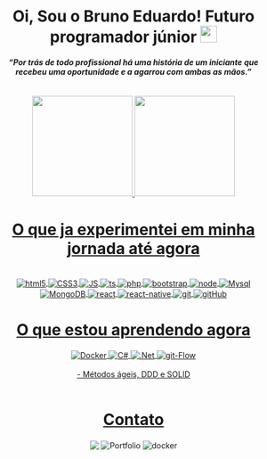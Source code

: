 <div align="center">
    <h1>Oi, Sou o Bruno Eduardo! Futuro programador júnior <img src="https://raw.githubusercontent.com/kaueMarques/kaueMarques/master/hi.gif" height="30px"></h1>
    <h4><i> “Por trás de todo profissional há uma história de um iniciante que recebeu uma oportunidade e a agarrou com ambas as mãos.”</i></h4><br>
</div>
<div align="center">
    <a href="https://github.com/brunoedubems">
    <img height="180em" src="https://github-readme-stats.vercel.app/api?username=brunoedubems&show_icons=true&theme=dracula&include_all_commits=true&count_private=true&pat_1"/>
    <img height="180em" src="https://github-readme-stats.vercel.app/api/top-langs/?username=brunoedubems&layout=compact&langs_count=7&theme=dracula&pat_1"/>
</div>

  <div align="center">
    <h1>O que ja experimentei em minha jornada até agora </h1>
        <div style="display: inline_block" style="color: inherit; text-decoration: none;"><br/>
            <img align="center" alt="html5" src="https://img.shields.io/badge/HTML5-E34F26?style=for-the-badge&logo=html5&logoColor=white">
            <img align="center" alt="CSS3" src="https://img.shields.io/badge/CSS3-1572B6?style=for-the-badge&logo=css3&logoColor=white">
            <img align="center" alt="JS" src="https://img.shields.io/badge/JavaScript-323330?style=for-the-badge&logo=javascript&logoColor=F7DF1E">
            <img align="center" alt="ts" src="https://img.shields.io/badge/typescript-%23007ACC.svg?style=for-the-badge&logo=typescript&logoColor=white">
            <img align="center" alt="php" src="https://img.shields.io/badge/PHP-777BB4?style=for-the-badge&logo=php&logoColor=white">
            <img align="center" alt="bootstrap" src="https://img.shields.io/badge/Bootstrap-563D7C?style=for-the-badge&logo=bootstrap&logoColor=white">
            <img align="center" alt="node" src="https://img.shields.io/badge/Node.js-43853D?style=for-the-badge&logo=node-dot-js&logoColor=white">
            <img align="center" alt="Mysql" src="https://img.shields.io/badge/MySQL-00000F?style=for-the-badge&logo=mysql&logoColor=white">
            <img align="center" alt="MongoDB" src="https://img.shields.io/badge/MongoDB-4EA94B?style=for-the-badge&logo=mongodb&logoColor=white">
            <img align="center" alt="react" src="https://img.shields.io/badge/react-%2320232a.svg?style=for-the-badge&logo=react&logoColor=%2361DAFB">
            <img align="center" alt="react-native" src="https://img.shields.io/badge/react_native-%2320232a.svg?style=for-the-badge&logo=react&logoColor=%2361DAFB">
            <img align="center" alt="git" src="https://img.shields.io/badge/git-%23F05033.svg?style=for-the-badge&logo=git&logoColor=white">
            <img align="center" alt="gitHub" src="https://img.shields.io/badge/github-%23121011.svg?style=for-the-badge&logo=github&logoColor=white">
            </div>
</div> 
 
<div align="center">
    <h1>O que estou aprendendo agora </h1> 
        <div style="display: inline_block">
            <img align="center" alt="Docker" src="https://img.shields.io/badge/docker-%230db7ed.svg?style=for-the-badge&logo=docker&logoColor=white">
            <img align="center" alt="C#" src="https://img.shields.io/badge/c%23-%23239120.svg?style=for-the-badge&logo=csharp&logoColor=white">
            <img align="center" alt=".Net" src="https://img.shields.io/badge/.NET-5C2D91?style=for-the-badge&logo=.net&logoColor=white">
            <img align="center" alt="git-Flow" src="https://img.shields.io/badge/git-%23F05033.svg?style=for-the-badge&logo=Git-Flow&logoColor=white">
        <br>    
        <br>
            - Métodos ágeis, DDD e SOLID <br>
        </div>
</div>
  <br>

<div align="center">
    <h1>Contato</h1> 
        <div>
            <a href="https://www.linkedin.com/in/bruno-eduardo-53a0ba220/" target="_blank" style="color: inherit; text-decoration: none; outline: none; border: none;">
                  <img align="center" src="https://img.shields.io/badge/linkedin-%230077B5.svg?style=for-the-badge&logo=linkedin&logoColor=white"/>
            </a> 
            <a href="https://bruno-portfolio-beta.netlify.app/" target="_blank" style="color: inherit; text-decoration: none; outline: none; border: none;">
                 <img align="center" src="https://img.shields.io/badge/Portf%C3%B3lio-EF1970?style=for-the-badge&logo=Odysee&logoColor=white" alt="Portfolio"/>
            </a>
            <a href="https://hub.docker.com/u/brunoedubems" target="_blank" style="color: inherit; text-decoration: none; outline: none; border: none;">
                 <img align="center" src="https://img.shields.io/badge/dockerHub-%230db7ed.svg?style=for-the-badge&logo=docker&logoColor=white" alt="docker"/>
            </a>
        </div>
</div>

